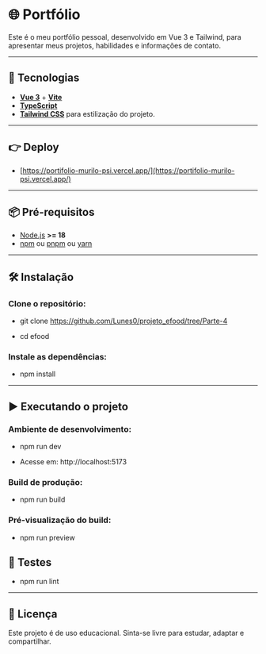 # 🌐 Portfólio

Este é o meu portfólio pessoal, desenvolvido em Vue 3 e Tailwind, para apresentar meus projetos, habilidades e informações de contato.

---

## 🚀 Tecnologias

- **[Vue 3](https://react.dev/)** + **[Vite](https://vitejs.dev/)**
- **[TypeScript](https://www.typescriptlang.org/)**
- **[Tailwind CSS](https://tailwindcss.com/)** para estilização do projeto.

---

## 👉 Deploy

- [https://portifolio-murilo-psi.vercel.app/](https://portifolio-murilo-psi.vercel.app/)

---

## 📦 Pré-requisitos

- [Node.js](https://nodejs.org/) **>= 18**
- [npm](https://www.npmjs.com/) ou [pnpm](https://pnpm.io/) ou [yarn](https://yarnpkg.com/)

---

## 🛠️ Instalação

### Clone o repositório:

- git clone https://github.com/Lunes0/projeto_efood/tree/Parte-4

- cd efood

### Instale as dependências:

- npm install

---

## ▶️ Executando o projeto

### Ambiente de desenvolvimento:

- npm run dev

- Acesse em: http://localhost:5173

### Build de produção:

- npm run build

### Pré-visualização do build:

- npm run preview

## 🧪 Testes

- npm run lint

---

## 📝 Licença

Este projeto é de uso educacional.
Sinta-se livre para estudar, adaptar e compartilhar.
